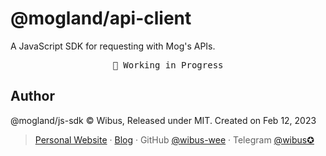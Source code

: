 # @mogland/api-client

A JavaScript SDK for requesting with Mog's APIs.

<pre align="center">
🧪 Working in Progress
</pre>

## Author

@mogland/js-sdk © Wibus, Released under MIT. Created on Feb 12, 2023

> [Personal Website](http://iucky.cn/) · [Blog](https://blog.iucky.cn/) · GitHub [@wibus-wee](https://github.com/wibus-wee/) · Telegram [@wibus✪](https://t.me/wibus_wee)
